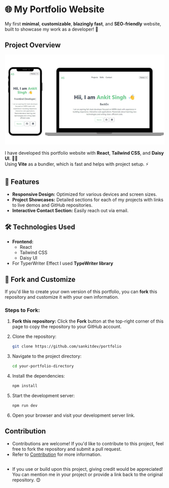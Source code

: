 # 🌐 My Portfolio Website

My first **minimal**, **customizable**, **blazingly fast**, and **SEO-friendly** website, built to showcase my work as a developer! 🚀

## Project Overview

<img src="./public/mockup.png">

I have developed this portfolio website with **React**, **Tailwind CSS**, and **Daisy UI**. 🎨✨  
Using **Vite** as a bundler, which is fast and helps with project setup. ⚡️

## 🚀 Features

- **Responsive Design:** Optimized for various devices and screen sizes.
- **Project Showcases:** Detailed sections for each of my projects with links to live demos and GitHub repositories.
- **Interactive Contact Section:** Easily reach out via email.

## 🛠️ Technologies Used

- **Frontend:**
  - React
  - Tailwind CSS
  - Daisy UI
- For TyperWriter Effect I used **TypeWriter library**

## 🔧 Fork and Customize

If you'd like to create your own version of this portfolio, you can **fork** this repository and customize it with your own information.

### Steps to Fork:

1. **Fork this repository:**
   Click the **Fork** button at the top-right corner of this page to copy the repository to your GitHub account.
2. Clone the repository:

   ```bash
   git clone https://github.com/sankitdev/portfolio
   ```

3. Navigate to the project directory:

   ```bash
   cd your-portfolio-directory
   ```

4. Install the dependencies:
   ```bash
   npm install
   ```
5. Start the development server:
   ```bash
   npm run dev
   ```
6. Open your browser and visit your development server link.

## Contribution

- Contributions are welcome! If you'd like to contribute to this project, feel free to fork the repository and submit a pull request.
- Refer to [Contribution](./CONTRIBUTING.md) for more information.

##

- If you use or build upon this project, giving credit would be appreciated! You can mention me in your project or provide a link back to the original repository. 😊
